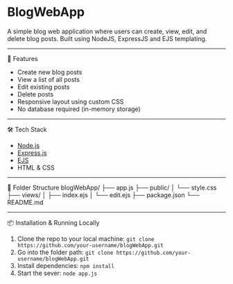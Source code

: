 # BlogWebApp
A simple blog web application where users can create, view, edit, and delete blog posts. Built using NodeJS, ExpressJS and EJS templating.

---

🚀 Features

- Create new blog posts
- View a list of all posts
- Edit existing posts
- Delete posts
- Responsive layout using custom CSS
- No database required (in-memory storage)

---

🛠️ Tech Stack

- [Node.js](https://nodejs.org/)
- [Express.js](https://expressjs.com/)
- [EJS](https://ejs.co/)
- HTML & CSS

---

📁 Folder Structure
blogWebApp/
├── app.js
├── public/
│ └── style.css
├── views/
│ ├── index.ejs
│ └── edit.ejs
├── package.json
└── README.md

---

📦 Installation & Running Locally

1. Clone the repo to your local machine: `git clone https://github.com/your-username/blogWebApp.git`
2. Go into the folder path: `git clone https://github.com/your-username/blogWebApp.git`
3. Install dependencies: `npm install`
4. Start the sever: `node app.js`
